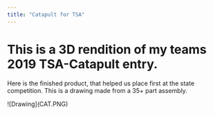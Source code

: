 ```yaml
---
title: "Catapult for TSA"
---
```


<link rel="stylesheet" type="text/css" href="/assets/css/solidworks.css">
<style>
    p.tagline {
        display: none;
    }
</style>

# This is a 3D rendition of my teams 2019 TSA-Catapult entry.

Here is the finished product, that helped us place first at the state competition. This is a drawing made from a 35+ part assembly.

<div markdown="1" id="SolidWorks100">
![Drawing](CAT.PNG)
</div>
